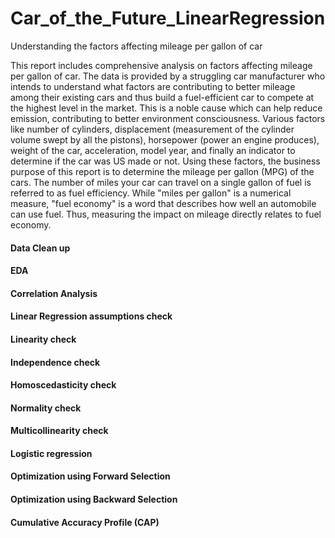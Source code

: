 # Car_of_the_Future_LinearRegression
Understanding the factors affecting mileage per gallon of car

This report includes comprehensive analysis on factors affecting mileage per gallon of car. The data is provided by a struggling car manufacturer who intends to understand what factors are contributing to better mileage among their existing cars and thus build a fuel-efficient car to compete at the highest level in the market. This is a noble cause which can help reduce emission, contributing to better environment consciousness. Various factors like number of cylinders, displacement (measurement of the cylinder volume swept by all the pistons), horsepower (power an engine produces), weight of the car, acceleration, model year, and finally an indicator to determine if the car was US made or not. Using these factors, the business purpose of this report is to determine the mileage per gallon (MPG) of the cars. The number of miles your car can travel on a single gallon of fuel is referred to as fuel efficiency. While "miles per gallon" is a numerical measure, "fuel economy" is a word that describes how well an automobile can use fuel. Thus, measuring the impact on mileage directly relates to fuel economy.


#### Data Clean up 
#### EDA 
#### Correlation Analysis
#### Linear Regression assumptions check
#### Linearity check 
#### Independence check 
#### Homoscedasticity check
#### Normality check 
#### Multicollinearity check
#### Logistic regression 
#### Optimization using Forward Selection 
#### Optimization using Backward Selection
#### Cumulative Accuracy Profile (CAP)
